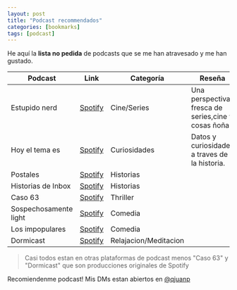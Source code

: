 ```yaml
---
layout: post
title: "Podcast recommendados"
categories: [bookmarks]
tags: [podcast]
---
```


He aquí la **lista no pedida** de podcasts que se me han atravesado y me han gustado.

| Podcast | Link | Categoría | Reseña |
|---|---|---|---|
| Estupido nerd | [Spotify](https://open.spotify.com/show/6d91Ne6hghZ1UMs5X1SQFN?si=r6N780z-QGWuMRsM8T5gMQ) | Cine/Series | Una perspectiva fresca de series,cine y cosas ñoñas |
| Hoy el tema es | [Spotify](https://open.spotify.com/show/0TOFi85sHxRVoyIPYld2a4?si=X_8AiwmeQBmEu85Cz-TDxA) | Curiosidades | Datos y curiosidades a traves de la historia. |
| Postales | [Spotify](https://open.spotify.com/show/55B8fJxP7izpuE9gnFUG1c?si=9VdLp0E2RxO2JFgsVwDiMw) | Historias | |
| Historias de Inbox | [Spotify](https://open.spotify.com/show/1p5GtTkRkOgedkK3Xdg8Oy?si=95CDdCWjSriLctkzH8v56w)  | Historias | |
| Caso 63 | [Spotify](https://open.spotify.com/show/20ch3IIqtWSSM4nfy11ZzP?si=ggCuQrKDT1aP4jYEku2gnw) | Thriller | |
| Sospechosamente light | [Spotify](https://open.spotify.com/show/1aYPBvV7AIilRkyORTD1X3?si=IuOmK9A7Rdy5iOjaFfOObg) | Comedia | |
| Los impopulares | [Spotify](https://open.spotify.com/show/428ZHHErBD6HCvIxAY1xKH?si=vjAKQYAOTVStGSlsjZA9tA)| Comedia | |
| Dormicast | [Spotify](https://open.spotify.com/show/4kC7b9omKVHMu6KPGd4sXV?si=_r2kYY2NTw2y3klgL5l1nA) | Relajacion/Meditacion | |

> Casi todos estan en otras plataformas de podcast menos "Caso 63" y "Dormicast" que son producciones originales de Spotify

Recomiendenme podcast! Mis DMs estan abiertos en [@qjuanp](https://twitter.com/qjuanp)